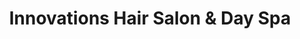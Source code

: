 ---
title: "Innovations Hair Salon & Day Spa"
url: /blacksburg/innovations-hair-salon-und-day-spa/
shop: Kosmetik
---